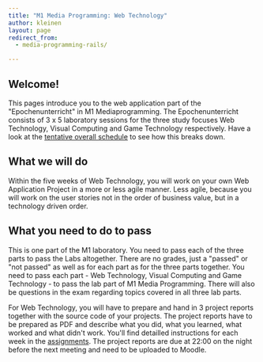 ```yaml
---
title: "M1 Media Programming: Web Technology"
author: kleinen
layout: page
redirect_from:
  - media-programming-rails/

---
```


## Welcome!

This pages introduce you to the web application part of the "Epochenunterricht" in M1 Mediaprogramming.
The Epochenunterricht consists of 3 x 5 laboratory sessions for the three study focuses Web Technology,
Visual Computing and Game Technology respectively. Have a look at the [tentative overall schedule](../overall-schedule) to
see how this breaks down.

## What we will do

Within the five weeks of Web Technology, you will work on your own Web Application Project in a more or less
agile manner. Less agile, because you will work on the user stories not in the order of business value, but
in a technology driven order.

## What you need to do to pass

This is one part of the M1 laboratory. You need to pass each of the three parts to pass the Labs altogether. There are no grades,
just a "passed" or "not passed" as well as for each part as for the three parts together. You need to pass
each part - Web Technology, Visual Computing and Game Technology - to pass the lab part of M1 Media Programming.
There will also be questions in the exam regarding topics covered in all three lab parts.

For Web Technology, you will have to prepare and hand in 3 project reports together with the source code of
your projects. The project reports have to be prepared as PDF and describe what you did, what you learned, what worked and
what didn't work. You'll find detailled instructions for each week in the [assignments](../assignments). The project reports are due at 22:00
on the night before the next meeting and need to be uploaded to Moodle.
